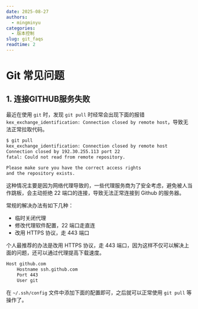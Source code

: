 ```yaml
---
date: 2025-08-27
authors:
  - mingminyu
categories:
  - 版本控制
slug: git_faqs
readtime: 2
---
```


# Git 常见问题

## 1. 连接GITHUB服务失败

最近在使用 `git` 时，发现 `git pull` 时经常会出现下面的报错 `kex_exchange_identification: Connection closed by remote host`，导致无法正常拉取代码。

```bash
$ git pull
kex_exchange_identification: Connection closed by remote host
Connection closed by 192.30.255.113 port 22
fatal: Could not read from remote repository.
 
Please make sure you have the correct access rights
and the repository exists.
```

<!-- more -->

这种情况主要是因为网络代理导致的，一些代理服务商为了安全考虑，避免被人当作跳板，会主动拒绝 22 端口的连接，导致无法正常连接到 Github 的服务器。

常规的解决办法有如下几种：

- 临时关闭代理
- 修改代理软件配置，22 端口走直连
- 改用 HTTPS 协议，走 443 端口

个人最推荐的办法是改用 HTTPS 协议，走 443 端口，因为这样不仅可以解决上面的问题，还可以通过代理提高下载速度。

```bash linenums="1" title="~/.ssh/config"
Host github.com
    Hostname ssh.github.com
    Port 443
    User git
```

在 `~/.ssh/config` 文件中添加下面的配置即可，之后就可以正常使用 `git pull` 等操作了。


